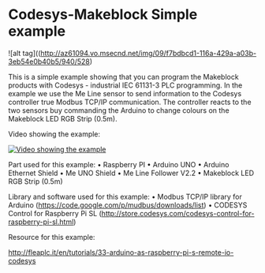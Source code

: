 # Codesys-Makeblock Simple example

![alt tag]((http://az61094.vo.msecnd.net/img/09/f7bdbcd1-116a-429a-a03b-3eb54e0b40b5/940/528)

This is a simple example showing that you can program the Makeblock products with Codesys - industrial IEC 61131-3 PLC programming.
In the example we use the Me Line sensor to send information to the Codesys controller true Modbus TCP/IP communication. The controller reacts to the two sensors buy commanding the Arduino to change colours on the Makeblock LED RGB Strip (0.5m).

Video showing the example:

[![Video showing the example](http://img.youtube.com/vi/T-D1KVIuvjA/0.jpg)](http://www.youtube.com/watch?v=T-D1KVIuvjA)

Part used for this example:
•	Raspberry PI 
•	Arduino UNO
•	Arduino Ethernet Shield
•	Me UNO Shield
•	Me Line Follower V2.2
•	Makeblock LED RGB Strip (0.5m)


Library and software used for this example:
•	Modbus TCP/IP library for Arduino (https://code.google.com/p/mudbus/downloads/list)
•	CODESYS Control for Raspberry Pi SL (http://store.codesys.com/codesys-control-for-raspberry-pi-sl.html)

Resource for this example:

http://fleaplc.it/en/tutorials/33-arduino-as-raspberry-pi-s-remote-io-codesys
